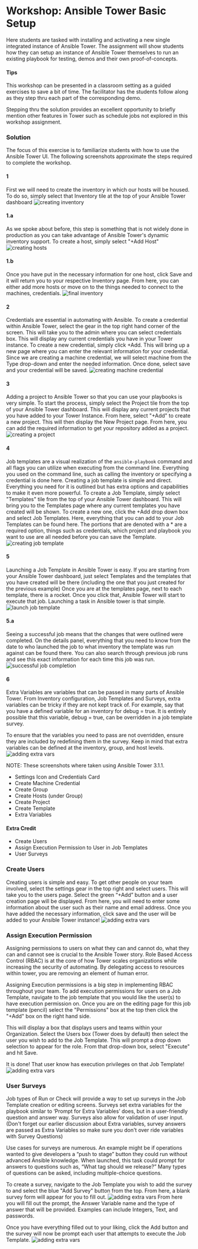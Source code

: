 # Workshop: Ansible Tower Basic Setup

Here students are tasked with installing and activating a new single integrated instance of Ansible Tower. The assignment will show students how they can setup an instance of Ansible Tower themselves to run an existing playbook for testing, demos and their own proof-of-concepts.

#### Tips

This workshop can be presented in a classroom setting as a guided exercises to save a bit of time. The facilitator has the students follow along as they step thru each part of the corresponding demo.

Stepping thru the solution provides an excellent opportunity to briefly mention other features in Tower such as schedule jobs not explored in this workshop assignment.

### Solution

The focus of this exercise is to familiarize students with how to use the Ansible Tower UI. The following screenshots approximate the steps required to complete the workshop.

#### 1
First we will need to create the inventory in which our hosts will be housed. To do so, simply select that Inventory tile at the top of your Ansible Tower dashboard
![creating inventory](../images/creating_inventory.png)

#### 1.a
As we spoke about before, this step is something that is not widely done in production as you can take advantage of Ansible Tower's dynamic inventory support. To create a host, simply select "+Add Host"
![creating hosts](../images/creating_host.png)

#### 1.b
Once you have put in the necessary information for one host, click Save and it will return you to your respective Inventory page. From here, you can either add more hosts or move on to the things needed to connect to the machines, credentials.
![final inventory](../images/finalized_inv.png)

#### 2
Credentials are essential in automating with Ansible. To create a credential within Ansible Tower, select the gear in the top right hand corner of the screen. This will take you to the admin where you can select credentials box. This will display any current credentials you have in your Tower instance. To create a new credential, simply click +Add. This will bring up a new page where you can enter the relevant information for your credential. Since we are creating a machine credential, we will select machine from the Type drop-down and enter the needed information. Once done, select save and your credential will be saved.
![creating machine credential](../images/LBcreatingcred.png)

#### 3
Adding a project to Ansible Tower so that you can use your playbooks is very simple. To start the process, simply select the Project tile from the top of your Ansible Tower dashboard. This will display any current projects that you have added to your Tower Instance. From here, select "+Add" to create a new project. This will then display the New Project page. From here, you can add the required information to get your repository added as a project.
![creating a project](../images/project_creation.png)

#### 4
Job templates are a visual realization of the `ansible-playbook` command and all flags you can utilize when executing from the command line. Everything you used on the command line, such as calling the inventory or specifying a credential is done here. Creating a job template is simple and direct. Everything you need for it is outlined but has extra options and capabilities to make it even more powerful. To create a Job Template, simply select "Templates" tile from the top of your Ansible Tower dashboard. This will bring you to the Templates page where any current templates you have created will be shown. To create a new one, click the +Add drop down box and select Job Templates. Here, everything that you can add to your Job Templates can be found here. The portions that are denoted with a * are a required option, things such as credentials, which project and playbook you want to use are all needed before you can save the Template.
![creating job template](../images/job_template.png)

#### 5
Launching a Job Template in Ansible Tower is easy. If you are starting from your Ansible Tower dashboard, just select Templates and the templates that you have created will be there (including the one that you just created for the previous example) Once you are at the templates page, next to each template, there is a rocket. Once you click that, Ansible Tower will start to execute that job. Launching a task in Ansible tower is that simple.
![launch job template](../images/running_job.png)

#### 5.a
Seeing a successful job means that the changes that were outlined were completed. On the details panel, everything that you need to know from the date to who launched the job to what inventory the template was run against can be found there. You can also search through previous job runs and see this exact information for each time this job was run.
![successful job completion](../images/succes_job.png)

#### 6
Extra Variables are variables that can be passed in many parts of Ansible Tower. From Inventory configuration, Job Templates and Surveys, extra variables can be tricky if they are not kept track of. For example, say that you have a defined variable for an inventory for debug = true. It is entirely possible that this variable, debug = true, can be overridden in a job template survey.

To ensure that the variables you need to pass are not overridden, ensure they are included by redefining them in the survey. Keep in mind that extra variables can be defined at the inventory, group, and host levels.
![adding extra vars](../images/extra_variables.png)




NOTE: These screenshots where taken using Ansible Tower 3.1.1.

* Settings Icon and Credentials Card
* Create Machine Credential
* Create Group
* Create Hosts (under Group)
* Create Project
* Create Template
* Extra Variables

#### Extra Credit

* Create Users
* Assign Execution Permission to User in Job Templates
* User Surveys

### Create Users
Creating users is simple and easy. To get other people on your team involved, select the settings gear in the top right and select users. This will take you to the users page. Select the green “+Add” button and a user creation page will be displayed. From here, you will need to enter some information about the user such as their name and email address. Once you have added the necessary information, click save and the user will be added to your Ansible Tower instance!
![adding extra vars](../images/create_user.png)

### Assign Execution Permission
Assigning permissions to users on what they can and cannot do, what they can and cannot see is crucial to the Ansible Tower story. Role Based Access Control (RBAC) is at the core of how Tower scales organizations while increasing the security of automating. By delegating access to resources within tower, you are removing an element of human error.

Assigning Execution permissions is a big step in implementing RBAC throughout your team. To add execution permissions for users on a Job Template, navigate to the job template that you would like the user(s) to have execution permission on. Once you are on the editing page for this job template (pencil) select the "Permissions" box at the top then click the "+Add" box on the right hand side.

This will display a box that displays users and teams within your Organization. Select the Users box (Tower does by default) then select the user you wish to add to the Job Template. This will prompt a drop down selection to appear for the role. From that drop-down box, select "Execute" and hit Save.

It is done! That user know has execution privileges on that Job Template!
![adding extra vars](../images/add_perms.png)

### User Surveys
Job types of Run or Check will provide a way to set up surveys in the Job Template creation or editing screens. Surveys set extra variables for the playbook similar to ‘Prompt for Extra Variables’ does, but in a user-friendly question and answer way. Surveys also allow for validation of user input. (Don't forget our earlier discussion about Extra variables, survey answers are passed as Extra Variables so make sure you don't over ride variables with Survey Questions)

Use cases for surveys are numerous. An example might be if operations wanted to give developers a “push to stage” button they could run without advanced Ansible knowledge. When launched, this task could prompt for answers to questions such as, “What tag should we release?” Many types of questions can be asked, including multiple-choice questions.

To create a survey, navigate to the Job Template you wish to add the survey to and select the blue "Add Survey" button from the top. From here, a blank survey form will appear for you to fill out.
![adding extra vars](../images/blank_survey.png)
From here you will fill out the prompt, the Answer Variable name and the type of answer that will be provided. Examples can include Integers, Text, and passwords.

Once you have everything filled out to your liking, click the Add button and the survey will now be prompt each user that attempts to execute the Job Template.
![adding extra vars](../images/filled_out_survey.png)
